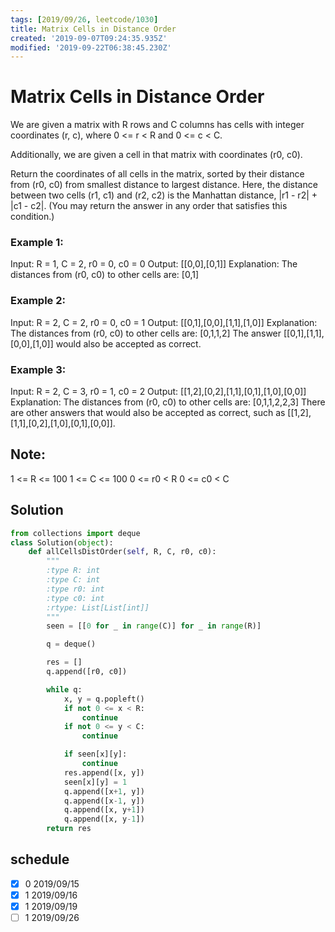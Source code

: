 ```yaml
---
tags: [2019/09/26, leetcode/1030]
title: Matrix Cells in Distance Order
created: '2019-09-07T09:24:35.935Z'
modified: '2019-09-22T06:38:45.230Z'
---
```


# Matrix Cells in Distance Order

We are given a matrix with R rows and C columns has cells with integer coordinates (r, c), where 0 <= r < R and 0 <= c < C.

Additionally, we are given a cell in that matrix with coordinates (r0, c0).

Return the coordinates of all cells in the matrix, sorted by their distance from (r0, c0) from smallest distance to largest distance.  Here, the distance between two cells (r1, c1) and (r2, c2) is the Manhattan distance, |r1 - r2| + |c1 - c2|.  (You may return the answer in any order that satisfies this condition.)



### Example 1:

Input: R = 1, C = 2, r0 = 0, c0 = 0
Output: [[0,0],[0,1]]
Explanation: The distances from (r0, c0) to other cells are: [0,1]

### Example 2:

Input: R = 2, C = 2, r0 = 0, c0 = 1
Output: [[0,1],[0,0],[1,1],[1,0]]
Explanation: The distances from (r0, c0) to other cells are: [0,1,1,2]
The answer [[0,1],[1,1],[0,0],[1,0]] would also be accepted as correct.

### Example 3:

Input: R = 2, C = 3, r0 = 1, c0 = 2
Output: [[1,2],[0,2],[1,1],[0,1],[1,0],[0,0]]
Explanation: The distances from (r0, c0) to other cells are: [0,1,1,2,2,3]
There are other answers that would also be accepted as correct, such as [[1,2],[1,1],[0,2],[1,0],[0,1],[0,0]].


## Note:

1 <= R <= 100
1 <= C <= 100
0 <= r0 < R
0 <= c0 < C

## Solution

```python
from collections import deque
class Solution(object):
    def allCellsDistOrder(self, R, C, r0, c0):
        """
        :type R: int
        :type C: int
        :type r0: int
        :type c0: int
        :rtype: List[List[int]]
        """
        seen = [[0 for _ in range(C)] for _ in range(R)]

        q = deque()

        res = []
        q.append([r0, c0])

        while q:
            x, y = q.popleft()
            if not 0 <= x < R:
                continue
            if not 0 <= y < C:
                continue

            if seen[x][y]:
                continue
            res.append([x, y])
            seen[x][y] = 1
            q.append([x+1, y])
            q.append([x-1, y])
            q.append([x, y+1])
            q.append([x, y-1])
        return res
```

## schedule

* [x] 0 2019/09/15
* [x] 1 2019/09/16
* [x] 1 2019/09/19
* [ ] 1 2019/09/26
